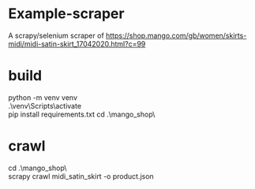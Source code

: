 # Example-scraper
A scrapy/selenium scraper of https://shop.mango.com/gb/women/skirts-midi/midi-satin-skirt_17042020.html?c=99

# build
python -m venv venv\
.\venv\Scripts\activate\
pip install requirements.txt
cd .\mango_shop\

# crawl
cd .\mango_shop\\\
scrapy crawl midi_satin_skirt -o product.json